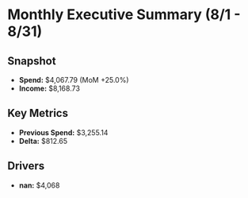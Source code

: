 # Monthly Executive Summary (8/1 - 8/31)
## Snapshot
- **Spend:** $4,067.79 (MoM +25.0%)
- **Income:** $8,168.73
## Key Metrics
- **Previous Spend:** $3,255.14
- **Delta:** $812.65
## Drivers
- **nan:** $4,068
